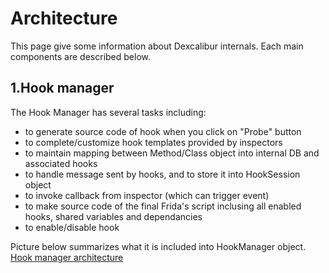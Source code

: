 # Architecture

This page give some information about Dexcalibur internals. 
Each main components are described below. 

## 1.Hook manager

The Hook Manager has several tasks including:
- to generate source code of hook when you click on "Probe" button
- to complete/customize hook templates provided by inspectors
- to maintain mapping between Method/Class object into internal DB and associated hooks
- to handle message sent by hooks, and to store it into HookSession object
- to invoke callback from inspector (which can trigger event)
- to make source code of the final Frida's script inclusing all enabled hooks, shared variables and dependancies
- to enable/disable hook


Picture below summarizes what it is included into HookManager object. 
[Hook manager architecture](https://raw.githubusercontent.com/FrenchYeti/dexcalibur-doc/master/pictures/v0_6_3_hook_manager.png)
